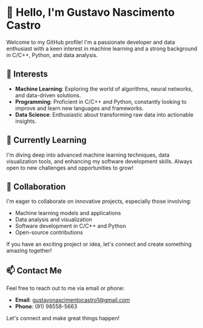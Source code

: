 # 👋 Hello, I'm Gustavo Nascimento Castro

Welcome to my GitHub profile! I'm a passionate developer and data enthusiast with a keen interest in machine learning and a strong background in C/C++, Python, and data analysis.

## 👀 Interests

- **Machine Learning**: Exploring the world of algorithms, neural networks, and data-driven solutions.
- **Programming**: Proficient in C/C++ and Python, constantly looking to improve and learn new languages and frameworks.
- **Data Science**: Enthusiastic about transforming raw data into actionable insights.

## 🌱 Currently Learning

I'm diving deep into advanced machine learning techniques, data visualization tools, and enhancing my software development skills. Always open to new challenges and opportunities to grow!

## 💞️ Collaboration

I'm eager to collaborate on innovative projects, especially those involving:

- Machine learning models and applications
- Data analysis and visualization
- Software development in C/C++ and Python
- Open-source contributions

If you have an exciting project or idea, let's connect and create something amazing together!

## 📫 Contact Me

Feel free to reach out to me via email or phone:

- **Email**: [gustavonascimentocastro1@gmail.com](mailto:gustavonascimentocastro1@gmail.com)
- **Phone**: (91) 98558-5663

Let's connect and make great things happen!

<!---
shyuchiha00138/shyuchiha00138 is a ✨ special ✨ repository because its `README.md` (this file) appears on your GitHub profile.
You can click the Preview link to take a look at your changes.
--->
